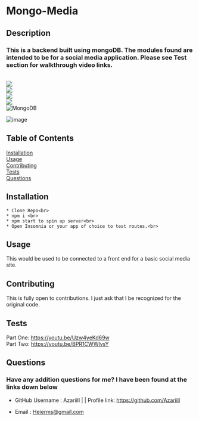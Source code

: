 # Mongo-Media

## Description
  ### This is a backend built using mongoDB. The modules found are intended to be for a social media application. Please see Test section for walkthrough video links.<br> 
   <br><img src="https://img.shields.io/badge/npm-CB3837?style=for-the-badge&logo=npm&logoColor=white"/><br>
   <img src="https://img.shields.io/badge/JavaScript-323330?style=for-the-badge&logo=javascript&logoColor=F7DF1E"/><br>
   <img src="https://img.shields.io/badge/Node.js-339933?style=for-the-badge&logo=nodedotjs&logoColor=white"/><br>
   <img src="https://img.shields.io/badge/Express.js-404D59?style=for-the-badge" /><br>
   ![MongoDB](https://img.shields.io/badge/MongoDB-%234ea94b.svg?style=for-the-badge&logo=mongodb&logoColor=white)
  
  ![image](https://user-images.githubusercontent.com/99227667/179635066-952ecbb6-b93e-4bcc-b0ee-8ff279b0f0a3.png)


## Table of Contents
  [Installation](#installation)<br>
  [Usage](#usage)<br>
  [Contributing](#contributing)<br>
  [Tests](#tests)<br>
  [Questions](#questions)<br>

## Installation 
    * Clone Repo<br>
    * npm i <br>
    * npm start to spin up server<br>
    * Open Insomnia or your app of choice to test routes.<br>
## Usage
  This would be used to be connected to a front end for a basic social media site.
  
## Contributing
  This is fully open to contributions. I just ask that I be recognized for the original code.
  
## Tests
  Part One: https://youtu.be/Uzw4yeKd69w<br>
  Part Two: https://youtu.be/BPR1CWWlvsY
  
## Questions
  
### Have any addition questions for me? I have been found at the links down below<br>
  
- GitHub Username : Azariill | | Profile link: https://github.com/Azariill<br>
  
- Email : Heierms@gmail.com
